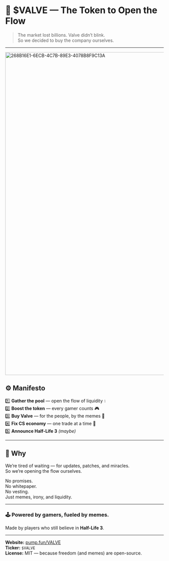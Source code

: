 # 💚 $VALVE — The Token to Open the Flow  

> The market lost billions. Valve didn’t blink.  
> So we decided to buy the company ourselves.  

---
<img width="1024" height="1024" alt="268B16E1-6ECB-4C7B-89E3-4078B8F9C13A" src="https://github.com/user-attachments/assets/9dab5d8f-0f8f-4916-9ed0-3dd6ed1d78aa" />

## ⚙️ Manifesto  

1️⃣ **Gather the pool** — open the flow of liquidity 💧  
2️⃣ **Boost the token** — every gamer counts 🎮  
3️⃣ **Buy Valve** — for the people, by the memes 🧠  
4️⃣ **Fix CS economy** — one trade at a time 🔧  
5️⃣ **Announce Half-Life 3** *(maybe)*  

---

## 💬 Why  

We’re tired of waiting — for updates, patches, and miracles.  
So we’re opening the flow ourselves.  

No promises.  
No whitepaper.  
No vesting.  
Just memes, irony, and liquidity.  

---

### 🕹️ Powered by gamers, fueled by memes.  
Made by players who still believe in **Half-Life 3**.  

---

**Website:** [pump.fun/VALVE](https://pump.fun)  
**Ticker:** `$VALVE`  
**License:** MIT — because freedom (and memes) are open-source.
